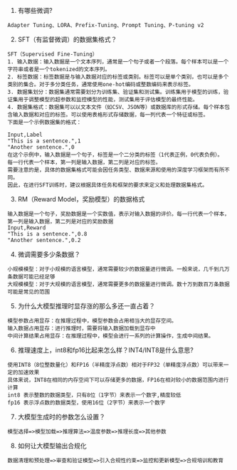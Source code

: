 1. 有哪些微调?

```text
Adapter Tuning、LORA、Prefix-Tuning、Prompt Tuning、P-tuning v2
```

2. SFT（有监督微调）的数据集格式？

```text
SFT（Supervised Fine-Tuning）
1. 输入数据：输入数据是一个文本序列，通常是一个句子或者一个段落。每个样本可以是一个字符串或者是一个tokenized的文本序列。
2. 标签数据：标签数据是与输入数据对应的标签或类别。标签可以是单个类别，也可以是多个类别的集合。对于多分类任务，通常使用one-hot编码或整数编码来表示标签。
3. 数据集划分：数据集通常需要划分为训练集、验证集和测试集。训练集用于模型的训练，验证集用于调整模型的超参数和监控模型的性能，测试集用于评估模型的最终性能。
4. 数据集格式：数据集可以以文本文件（如CSV、JSON等）或数据库的形式存储。每个样本包含输入数据和对应的标签。可以使用表格形式存储数据，每一列代表一个特征或标签。
下面是一个示例数据集的格式：

Input,Label
"This is a sentence.",1
"Another sentence.",0
在这个示例中，输入数据是一个句子，标签是一个二分类的标签（1代表正例，0代表负例）。
每一行代表一个样本，第一列是输入数据，第二列是对应的标签。
需要注意的是，具体的数据集格式可能会因任务类型、数据来源和使用的深度学习框架而有所不同。
因此，在进行SFT训练时，建议根据具体任务和框架的要求来定义和处理数据集格式。
```

3. RM（Reward Model，奖励模型）的数据格式

```text
输入数据是一个句子，奖励数据是一个实数值，表示对输入数据的评价。每一行代表一个样本，第一列是输入数据，第二列是对应的奖励数据
Input,Reward
"This is a sentence.",0.8
"Another sentence.",0.2
```

4. 微调需要多少条数据？

```text
小规模模型：对于小规模的语言模型，通常需要较少的数据量进行微调。一般来说，几千到几万条数据可能已经足够
大规模模型：对于大规模的语言模型，通常需要更多的数据量进行微调。数十万到数百万条数据可能是常见的范围
```

5. 为什么大模型推理时显存涨的那么多还一直占着？

```text
模型参数占用显存：在推理过程中，模型参数会占用相当大的显存空间。
输入数据占用显存：进行推理时，需要将输入数据加载到显存中
中间计算结果占用显存：在推理过程中，模型会进行一系列的计算操作，生成中间结果。
```

6. 推理速度上，int8和fp16比起来怎么样？INT4/INT8是什么意思?

```text
使用INT8（8位整数量化）和FP16（半精度浮点数）相对于FP32（单精度浮点数）可以带来一定的加速效果
具体来说，INT8在相同的内存空间下可以存储更多的数据，FP16在相对较小的数据范围内进行计算
int8 表示整数的数据类型，只有8位（1字节）来表示一个数字,精度较低
fp16 表示浮点数的数据类型，使用16位（2字节）来表示一个数字
```

7. 大模型生成时的参数怎么设置？

```text
模型选择=>模型加载=>推理算法=>温度参数=>推理长度=>其他参数
```

8. 如何让大模型输出合规化

```text
数据清理和预处理=>审查和验证模型=>引入合规性约束=>监控和更新模型=>合规培训和教育
```

